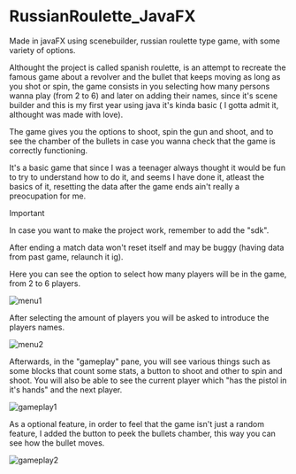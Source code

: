 # RussianRoulette_JavaFX
Made in javaFX using scenebuilder, russian roulette type game, with some variety of options.

Althought the project is called spanish roulette, is an attempt to recreate the famous game about a revolver and the bullet that  keeps moving as long as you shot or spin, the game consists in you selecting how many persons wanna play (from 2 to 6) and later on adding their names, since it's scene builder and this is my first year using java it's kinda basic ( I gotta admit it, althought was made with love).

The game gives you the options to shoot, spin the gun and shoot, and to see the chamber of the bullets in case you wanna check that the game is correctly functioning.

It's a basic game that since I was a teenager always thought it would be fun to try to understand how to do it, and seems I have done it, atleast the basics of it, resetting the data after the game ends ain't really a preocupation for me.

> [!IMPORTANT]  
> In case you want to make the project work, remember to add the "sdk".
> 
> After ending a match data won't reset itself and may be buggy (having data from past game, relaunch it ig).


Here you can see the option to select how many players will be in the game, from 2 to 6 players.

![menu1](https://github.com/user-attachments/assets/731f0fde-793c-488e-8c2e-81ba5147d2f9)

After selecting the amount of players you will be asked to introduce the players names.

![menu2](https://github.com/user-attachments/assets/816db127-3cd3-44d0-9cb4-1f623d077fec)

Afterwards, in the "gameplay" pane, you will see various things such as some blocks that count some stats, a button to shoot and other to spin and shoot. You will also be able to see the current player which "has the pistol in it's hands" and the next player. 

![gameplay1](https://github.com/user-attachments/assets/66622f07-fc17-4a7e-a775-dd1aa8083ec4)

As a optional feature, in order to feel that the game isn't just a random feature, I added the button to peek the bullets chamber, this way you can see how the bullet moves.

![gameplay2](https://github.com/user-attachments/assets/aeafef0c-8d8d-423e-aa47-e2b85a539997)

